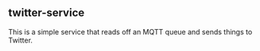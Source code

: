 twitter-service
---

This is a simple service that reads off an MQTT queue and sends things to Twitter.